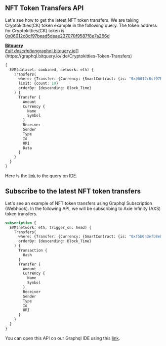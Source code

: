 ## NFT Token Transfers API

Let's see how to get the latest NFT token transfers. We are taking Cryptokitties(CK) token example in the following query. The token address for Cryptokitties(CK) token is [0x06012c8cf97bead5deae237070f9587f8e7a266d](https://explorer.bitquery.io/ethereum/token/0x06012c8cf97bead5deae237070f9587f8e7a266d)

[**Bitquery**\
*Edit description*graphql.bitquery.io](https://graphql.bitquery.io/ide/Cryptokitties-Token-Transfers "https://graphql.bitquery.io/ide/Cryptokitties-Token-Transfers")[](https://graphql.bitquery.io/ide/Cryptokitties-Token-Transfers)

```graphql
{
  EVM(dataset: combined, network: eth) {
    Transfers(
      where: {Transfer: {Currency: {SmartContract: {is: "0x06012c8cf97BEaD5deAe237070F9587f8E7A266d"}}}}
      limit: {count: 10}
      orderBy: {descending: Block_Time}
    ) {
      Transfer {
        Amount
        Currency {
          Name
          Symbol
        }
        Receiver
        Sender
        Type
        Id
        URI
        Data
      }
    }
  }
}
```

Here is the [link](https://graphql.bitquery.io/ide/Cryptokitties-Token-Transfers) to the query on IDE.

## Subscribe to the latest NFT token transfers

Let's see an example of NFT token transfers using Graphql Subscription (Webhook). In the following API, we will be subscribing to Axie Infinity (AXS) token transfers.

```graphql
subscription {
  EVM(network: eth, trigger_on: head) {
    Transfers(
      where: {Transfer: {Currency: {SmartContract: {is: "0xf5b0a3efb8e8e4c201e2a935f110eaaf3ffecb8d"}}}}
      orderBy: {descending: Block_Time}
    ) {
      Transaction {
        Hash
      }
      Transfer {
        Amount
        Currency {
          Name
          Symbol
        }
        Receiver
        Sender
        Type
        Id
        URI
      }
    }
  }
}
```

You can open this API on our Graphql IDE using this [link](https://graphql.bitquery.io/ide/Subscribe-to-latest-Axie-infinity-token-transfers_1).